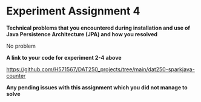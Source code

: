 # Experiment Assignment 4 

**Technical problems that you encountered during installation and use of Java Persistence Architecture (JPA) and how you resolved**

No problem

**A link to your code for experiment 2-4 above**

https://github.com/H571567/DAT250_projects/tree/main/dat250-sparkjava-counter



**Any pending issues with this assignment which you did not manage to solve**

